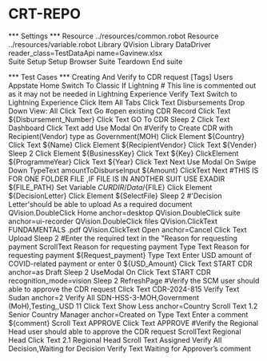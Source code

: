 # CRT-REPO



*** Settings ***
Resource                        ../resources/common.robot
Resource                        ../resources/variable.robot
Library                         QVision
Library                         DataDriver                  reader_class=TestDataApi    name=Gavinew.xlsx        
Suite Setup                     Setup Browser
Suite Teardown                  End suite



*** Test Cases ***
Creating And Verify to CDR request
    [Tags]                      Users
    Appstate                    Home
    Switch To Classic If Lightning                          # This line is commented out as it may not be needed in Lightning Experience
    Verify Text                 Switch to Lightning Experience
    Click Item                  All Tabs
    Click Text                  Disbursements
    Drop Down                   View:                       All
    Click Text                  Go
    #open existing CDR Record
    Click Text                  ${Disbursement_Number}
    Click Text                  GO To CDR
    Sleep                       2
    Click Text                  Dashboard
    Click Text                  add
    Use Modal                   On
    #Verify to Create CDR with Recipient(Vendor) type as Government(MOH)
    Click Element               ${Country}
    Click Text                  ${Name}
    Click Element               ${RecipientVendor}
    Click Text                  ${Vender}
    Sleep                       2
    Click Element               ${BusinessKey}
    Click Text                  ${Key}
    ClickElement                ${ProgrammeYear}
    Click Text                  ${Year}
    Click Text                  Next
    Use Modal                   On
    Swipe Down
    TypeText                    amountToDisburseInput       ${Amount}
    ClickText                   Next
    #THIS IS FOR ONE FOLDER FILE ,IF FILE IS IN ANOTHER SUIT USE EXADIR
    ${FILE_PATH}                Set Variable                ${CURDIR}/Data/${FILE}
    Click Element               ${DecisionLetter}
    Click Element               ${SelectFile}
    Sleep                       2
    #'Decision Letter'should be able to upload As a required document
    QVision.DoubleClick         Home                        anchor=desktop
    QVision.DoubleClick         suite                       anchor=ui-recorder
    QVision.DoubleClick         files
    QVision.ClickText           FUNDAMENTALS .pdf
    QVision.ClickText           Open                        anchor=Cancel
    Click Text                  Upload
    Sleep                       2
    #Enter the required text in the "Reason for requesting payment
    ScrollText                  Reason for requesting payment
    Type Text                   Reason for requesting payment                           ${Request_payment}
    Type Text                   Enter USD amount of COVID-related payment or enter 0    ${USD_Amount}
    Click Text                  START CDR                   anchor=as Draft
    Sleep                       2
    UseModal                    On
    Click Text                  START CDR                   recognition_mode=vision
    Sleep                       2
    RefreshPage
    #Verify the SCM user should able to approve the CDR request
    Click Text                  CDR-2024-815
    Verify Text                 Sudan                       anchor=2
    Verify All                  SDN-HSS-3-MOH,Government (MoH),Testing,,USD 11
    Click Text                  Show Less                   anchor=Country
    Scroll Text                 1.2 Senior Country Manager                              anchor=Created on
    Type Text                   Enter a comment             ${comment}
    Scroll Text                 APPROVE
    Click Text                  APPROVE
    #Verify the Regional Head user should able to approve the CDR request
    ScrollText                  Regional Head
    Click Text                  2.1 Regional Head
    Scroll Text                 Assigned
    Verify All                  Decision,Waiting for Decision
    Verify Text                 Waiting for Approver’s comment

